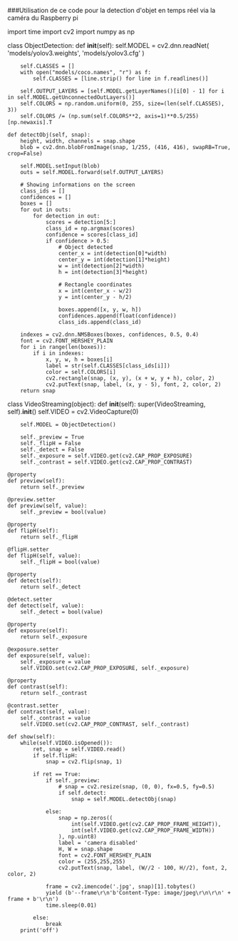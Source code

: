 ###Utilisation de ce code pour la detection d'objet en temps réel via la caméra du Raspberry pi

import time
import cv2
import numpy as np


class ObjectDetection:
    def __init__(self):
        self.MODEL = cv2.dnn.readNet(
            'models/yolov3.weights',
            'models/yolov3.cfg'
        )

        self.CLASSES = []
        with open("models/coco.names", "r") as f:
            self.CLASSES = [line.strip() for line in f.readlines()]

        self.OUTPUT_LAYERS = [self.MODEL.getLayerNames()[i[0] - 1] for i in self.MODEL.getUnconnectedOutLayers()]
        self.COLORS = np.random.uniform(0, 255, size=(len(self.CLASSES), 3))
        self.COLORS /= (np.sum(self.COLORS**2, axis=1)**0.5/255)[np.newaxis].T

    def detectObj(self, snap):
        height, width, channels = snap.shape
        blob = cv2.dnn.blobFromImage(snap, 1/255, (416, 416), swapRB=True, crop=False)

        self.MODEL.setInput(blob)
        outs = self.MODEL.forward(self.OUTPUT_LAYERS)

        # Showing informations on the screen
        class_ids = []
        confidences = []
        boxes = []
        for out in outs:
            for detection in out:
                scores = detection[5:]
                class_id = np.argmax(scores)
                confidence = scores[class_id]
                if confidence > 0.5:
                    # Object detected
                    center_x = int(detection[0]*width)
                    center_y = int(detection[1]*height)
                    w = int(detection[2]*width)
                    h = int(detection[3]*height)

                    # Rectangle coordinates
                    x = int(center_x - w/2)
                    y = int(center_y - h/2)

                    boxes.append([x, y, w, h])
                    confidences.append(float(confidence))
                    class_ids.append(class_id)

        indexes = cv2.dnn.NMSBoxes(boxes, confidences, 0.5, 0.4)
        font = cv2.FONT_HERSHEY_PLAIN
        for i in range(len(boxes)):
            if i in indexes:
                x, y, w, h = boxes[i]
                label = str(self.CLASSES[class_ids[i]])
                color = self.COLORS[i]
                cv2.rectangle(snap, (x, y), (x + w, y + h), color, 2)
                cv2.putText(snap, label, (x, y - 5), font, 2, color, 2)
        return snap


class VideoStreaming(object):
    def __init__(self):
        super(VideoStreaming, self).__init__()
        self.VIDEO = cv2.VideoCapture(0)

        self.MODEL = ObjectDetection()

        self._preview = True
        self._flipH = False
        self._detect = False
        self._exposure = self.VIDEO.get(cv2.CAP_PROP_EXPOSURE)
        self._contrast = self.VIDEO.get(cv2.CAP_PROP_CONTRAST)

    @property
    def preview(self):
        return self._preview

    @preview.setter
    def preview(self, value):
        self._preview = bool(value)

    @property
    def flipH(self):
        return self._flipH

    @flipH.setter
    def flipH(self, value):
        self._flipH = bool(value)

    @property
    def detect(self):
        return self._detect

    @detect.setter
    def detect(self, value):
        self._detect = bool(value)
    
    @property
    def exposure(self):
        return self._exposure

    @exposure.setter
    def exposure(self, value):
        self._exposure = value
        self.VIDEO.set(cv2.CAP_PROP_EXPOSURE, self._exposure)
    
    @property
    def contrast(self):
        return self._contrast

    @contrast.setter
    def contrast(self, value):
        self._contrast = value
        self.VIDEO.set(cv2.CAP_PROP_CONTRAST, self._contrast)

    def show(self):
        while(self.VIDEO.isOpened()):
            ret, snap = self.VIDEO.read()
            if self.flipH:
                snap = cv2.flip(snap, 1)
            
            if ret == True:
                if self._preview:
                    # snap = cv2.resize(snap, (0, 0), fx=0.5, fy=0.5)
                    if self.detect:
                        snap = self.MODEL.detectObj(snap)

                else:
                    snap = np.zeros((
                        int(self.VIDEO.get(cv2.CAP_PROP_FRAME_HEIGHT)),
                        int(self.VIDEO.get(cv2.CAP_PROP_FRAME_WIDTH))
                    ), np.uint8)
                    label = 'camera disabled'
                    H, W = snap.shape
                    font = cv2.FONT_HERSHEY_PLAIN
                    color = (255,255,255)
                    cv2.putText(snap, label, (W//2 - 100, H//2), font, 2, color, 2)
                
                frame = cv2.imencode('.jpg', snap)[1].tobytes()
                yield (b'--frame\r\n'b'Content-Type: image/jpeg\r\n\r\n' + frame + b'\r\n')
                time.sleep(0.01)

            else:
                break
        print('off')
